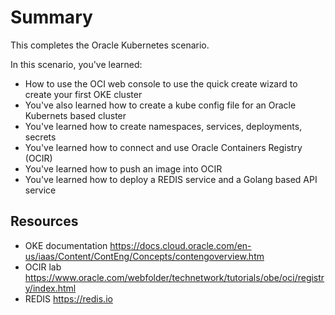 # Summary

This completes the Oracle Kubernetes scenario.

In this scenario, you've learned:

- How to use the OCI web console to use the quick create wizard to create your first OKE cluster
- You've also learned how to create a kube config file for an Oracle Kubernets based cluster
- You've learned how to create namespaces, services, deployments, secrets
- You've learned how to connect and use Oracle Containers Registry (OCIR)
- You've learned how to push an image into OCIR
- You've learned how to deploy a REDIS service and a Golang based API service

## Resources

- OKE documentation https://docs.cloud.oracle.com/en-us/iaas/Content/ContEng/Concepts/contengoverview.htm
- OCIR lab https://www.oracle.com/webfolder/technetwork/tutorials/obe/oci/registry/index.html
- REDIS https://redis.io